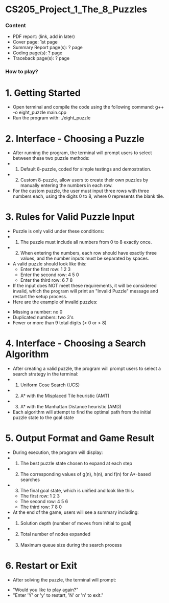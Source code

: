# CS205_Project_1_The_8_Puzzles

### Content
* PDF report: (link, add in later)
* Cover page: 1st page 
* Summary Report page(s): ? page
* Coding page(s): ? page
* Traceback page(s): ? page


### How to play?

# 1. Getting Started
* Open terminal and compile the code using the following command: g++ -o eight_puzzle main.cpp
* Run the program with: ./eight_puzzle

# 2. Interface - Choosing a Puzzle
* After running the program, the terminal will prompt users to select between these two puzzle methods:
* 1. Default 8-puzzle, coded for simple testings and demostration.
* 2. Custom 8-puzzle, allow users to create their own puzzles by manually entering the numbers in each row. 
* For the custom puzzle, the user must input three rows with three numbers each, using the digits 0 to 8, where 0 represents the blank tile.

# 3. Rules for Valid Puzzle Input
* Puzzle is only valid under these conditions:
* 1. The puzzle must include all numbers from 0 to 8 exactly once.
* 2. When entering the numbers, each row should have exactly three values, and the number inputs must be separated by spaces.
* A valid puzzle should look like this:
  - Enter the first row: 1 2 3
  - Enter the second row: 4 5 0
  - Enter the third row: 6 7 8
* If the input does NOT meet these requirements, it will be considered invalid, which the program will print an "Invalid Puzzle" message and restart the setup process.
* Here are the example of invalid puzzles:
 - Missing a number: no 0
 - Duplicated numbers: two 3's
 - Fewer or more than 9 total digits (< 0 or > 8)

# 4. Interface - Choosing a Search Algorithm
* After creating a valid puzzle, the program will prompt users to select a search strategy in the terminal:
* 1. Uniform Cose Search (UCS)
* 2. A* with the Misplaced Tile heuristic (AMT)
* 3. A* with the Manhattan Distance heuristic (AMD)
* Each algorithm will attempt to find the optimal path from the initial puzzle state to the goal state


# 5. Output Format and Game Result
* During execution, the program will display:
* 1. The best puzzle state chosen to expand at each step
* 2. The corresponding values of g(n), h(n), and f(n) for A*-based searches
* 3. The final goal state, which is unified and look like this:
  - The first row: 1 2 3
  - The second row: 4 5 6
  - The third row: 7 8 0
* At the end of the game, users will see a summary including:
* 1. Solution depth (number of moves from initial to goal)
* 2. Total number of nodes expanded
* 3. Maximum queue size during the search process

# 6. Restart or Exit
* After solving the puzzle, the terminal will prompt:
 - "Would you like to play again?"
 - "Enter 'Y' or 'y' to restart, 'N' or 'n' to exit."